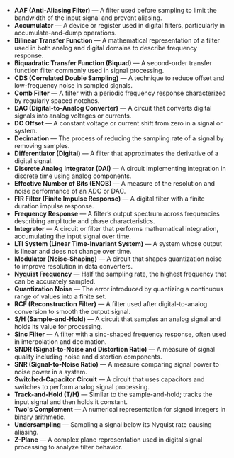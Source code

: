 - **AAF (Anti-Aliasing Filter)** — A filter used before sampling to limit the bandwidth of the input signal and prevent aliasing.
- **Accumulator** — A device or register used in digital filters, particularly in accumulate-and-dump operations.
- **Bilinear Transfer Function** — A mathematical representation of a filter used in both analog and digital domains to describe frequency response.
- **Biquadratic Transfer Function (Biquad)** — A second-order transfer function filter commonly used in signal processing.
- **CDS (Correlated Double Sampling)** — A technique to reduce offset and low-frequency noise in sampled signals.
- **Comb Filter** — A filter with a periodic frequency response characterized by regularly spaced notches.
- **DAC (Digital-to-Analog Converter)** — A circuit that converts digital signals into analog voltages or currents.
- **DC Offset** — A constant voltage or current shift from zero in a signal or system.
- **Decimation** — The process of reducing the sampling rate of a signal by removing samples.
- **Differentiator (Digital)** — A filter that approximates the derivative of a digital signal.
- **Discrete Analog Integrator (DAI)** — A circuit implementing integration in discrete time using analog components.
- **Effective Number of Bits (ENOB)** — A measure of the resolution and noise performance of an ADC or DAC.
- **FIR Filter (Finite Impulse Response)** — A digital filter with a finite duration impulse response.
- **Frequency Response** — A filter’s output spectrum across frequencies describing amplitude and phase characteristics.
- **Integrator** — A circuit or filter that performs mathematical integration, accumulating the input signal over time.
- **LTI System (Linear Time-Invariant System)** — A system whose output is linear and does not change over time.
- **Modulator (Noise-Shaping)** — A circuit that shapes quantization noise to improve resolution in data converters.
- **Nyquist Frequency** — Half the sampling rate, the highest frequency that can be accurately sampled.
- **Quantization Noise** — The error introduced by quantizing a continuous range of values into a finite set.
- **RCF (Reconstruction Filter)** — A filter used after digital-to-analog conversion to smooth the output signal.
- **S/H (Sample-and-Hold)** — A circuit that samples an analog signal and holds its value for processing.
- **Sinc Filter** — A filter with a sinc-shaped frequency response, often used in interpolation and decimation.
- **SNDR (Signal-to-Noise and Distortion Ratio)** — A measure of signal quality including noise and distortion components.
- **SNR (Signal-to-Noise Ratio)** — A measure comparing signal power to noise power in a system.
- **Switched-Capacitor Circuit** — A circuit that uses capacitors and switches to perform analog signal processing.
- **Track-and-Hold (T/H)** — Similar to the sample-and-hold; tracks the input signal and then holds it constant.
- **Two's Complement** — A numerical representation for signed integers in binary arithmetic.
- **Undersampling** — Sampling a signal below its Nyquist rate causing aliasing.
- **Z-Plane** — A complex plane representation used in digital signal processing to analyze filter behavior.
